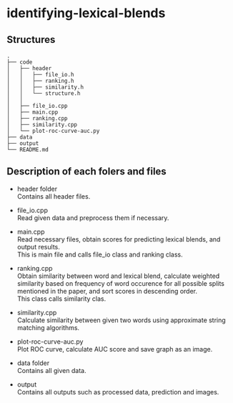 # identifying-lexical-blends

## Structures
```
.
├── code
│   ├── header
│   │   ├── file_io.h
│   │   ├── ranking.h
│   │   ├── similarity.h
│   │   └── structure.h
│   │
│   ├── file_io.cpp
│   ├── main.cpp
│   ├── ranking.cpp
│   ├── similarity.cpp
│   └── plot-roc-curve-auc.py
├── data
├── output
└── README.md
```
  
  
## Description of each folers and files  

- header folder  
Contains all header files.

- file_io.cpp  
Read given data and preprocess them if necessary.

- main.cpp  
Read necessary files, obtain scores for predicting lexical blends, and output results.  
This is main file and calls file_io class and ranking class.

- ranking.cpp  
Obtain similarity between word and lexical blend, calculate weighted similarity based on frequency of word occurence for all possible splits mentioned in the paper, and sort scores in descending order.  
This class calls similarity clas.  

- similarity.cpp  
Calculate similarity between given two words using approximate string matching algorithms.  

- plot-roc-curve-auc.py  
Plot ROC curve, calculate AUC score and save graph as an image.  

- data folder  
Contains all given data.

- output  
Contains all outputs such as processed data, prediction and images.
